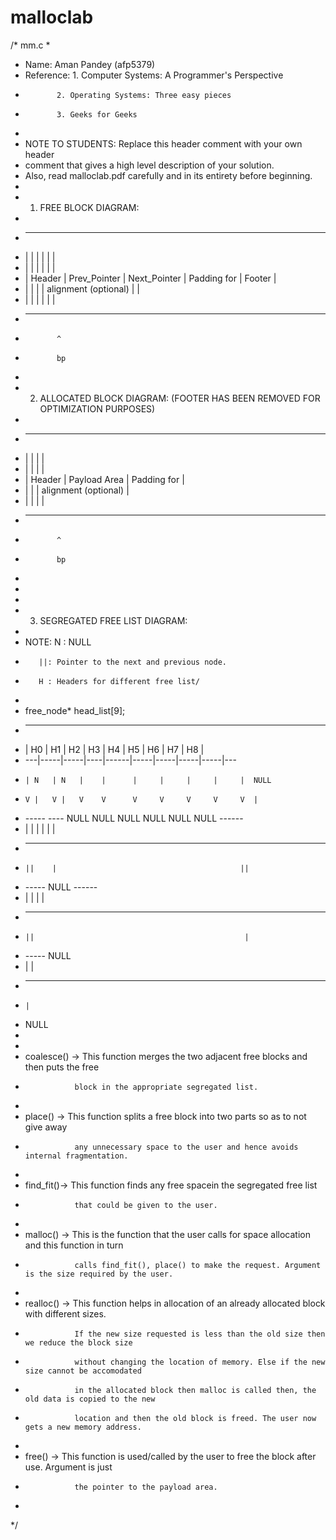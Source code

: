 # malloclab


/* mm.c
 *
 * Name: Aman Pandey (afp5379)
 * Reference: 1. Computer Systems: A Programmer's Perspective
 *            2. Operating Systems: Three easy pieces
 *            3. Geeks for Geeks
 *
 * NOTE TO STUDENTS: Replace this header comment with your own header
 * comment that gives a high level description of your solution.
 * Also, read malloclab.pdf carefully and in its entirety before beginning.
 *
 * 1. FREE BLOCK DIAGRAM:
 *
 *  ---------------------------------------------------------------------------
 *  |         |              |              |                      |          |
 *  |         |              |              |                      |          |
 *  |  Header | Prev_Pointer | Next_Pointer | Padding for          |  Footer  |
 *  |         |              |              | alignment (optional) |          |
 *  |         |              |              |                      |          |
 *  ---------------------------------------------------------------------------
 *            ^
 *            bp
 *
 * 2. ALLOCATED BLOCK DIAGRAM: (FOOTER HAS BEEN REMOVED FOR OPTIMIZATION PURPOSES)
 *
 *  ----------------------------------------------------------------------------
 *  |         |                               |                                |
 *  |         |                               |                                |
 *  |  Header |        Payload Area           |         Padding for            |
 *  |         |                               |     alignment (optional)       |
 *  |         |                               |                                |
 *  ----------------------------------------------------------------------------
 *            ^
 *            bp
 *
 *
 *
 * 3. SEGREGATED FREE LIST DIAGRAM:
 *
 *  NOTE: N : NULL
 *        ||: Pointer to the next and previous node.
 *        H : Headers for different free list/
 *
 *  free_node* head_list[9];
 *  -------------------------------------------------------
 *  | H0  | H1  | H2  | H3  | H4  | H5  | H6  | H7  | H8  |
 *  ---|-----|-----|----|------|-----|-----|-----|-----|---
 *     | N   | N   |    |      |     |     |     |     |  NULL
 *     V |   V |   V    V      V     V     V     V     V  |
 *   -----  ----  NULL NULL   NULL  NULL  NULL  NULL ------
 *   |   |  |  |                                     |    |
 *   -----  ----                                     ------
 *     ||    |                                         ||
 *   -----  NULL                                     ------
 *   |   |                                           |     |
 *   -----                                           -------
 *     ||                                               |
 *   -----                                             NULL
 *   |   |
 *   -----
 *     |
 *    NULL
 *
 *
 *  coalesce() -> This function merges the two adjacent free blocks and then puts the free
 *                block in the appropriate segregated list.
 *
 *  place()   ->  This function splits a free block into two parts so as to not give away
 *                any unnecessary space to the user and hence avoids internal fragmentation.
 *
 *  find_fit()->  This function finds any free spacein the segregated free list
 *                that could be given to the user.
 *
 *  malloc()  ->  This is the function that the user calls for space allocation and this function in turn
 *                calls find_fit(), place() to make the request. Argument is the size required by the user.
 *
 *  realloc() ->  This function helps in allocation of an already allocated block with different sizes.
 *                If the new size requested is less than the old size then we reduce the block size
 *                without changing the location of memory. Else if the new size cannot be accomodated
 *                in the allocated block then malloc is called then, the old data is copied to the new
 *                location and then the old block is freed. The user now gets a new memory address.
 *
 *  free()    ->  This function is used/called by the user to free the block after use. Argument is just
 *                the pointer to the payload area.
 *
 */
